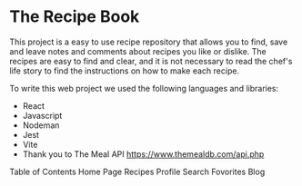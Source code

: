 # The Recipe Book
This project is a easy to use recipe repository that allows you to find, save and leave notes and comments about recipes you like or dislike. The recipes are easy to find and clear, and it is not necessary to read the chef's life story to find the instructions on how to make each recipe.

To write this web project we used the following languages and libraries:
* React
* Javascript
* Nodeman
* Jest
* Vite
* Thank you to The Meal API https://www.themealdb.com/api.php

Table of Contents
Home Page
Recipes
Profile
Search Fovorites
Blog
